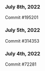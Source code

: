 ### July 8th, 2022

Commit #195201

### July 5th, 2022

Commit #314353


### July 4th, 2022

Commit #72281
